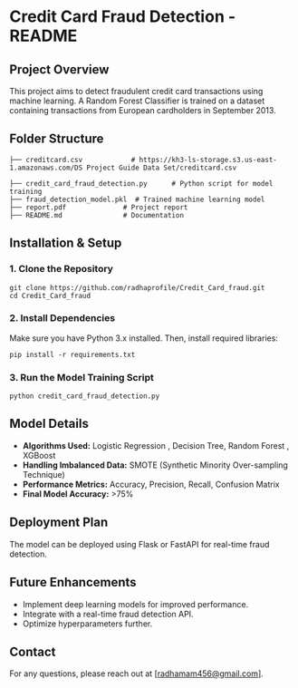 # Credit Card Fraud Detection - README

## Project Overview
This project aims to detect fraudulent credit card transactions using machine learning. A Random Forest Classifier is trained on a dataset containing transactions from European cardholders in September 2013.

## Folder Structure
```
├── creditcard.csv            # https://kh3-ls-storage.s3.us-east-1.amazonaws.com/DS Project Guide Data Set/creditcard.csv

├── credit_card_fraud_detection.py      # Python script for model training
├── fraud_detection_model.pkl  # Trained machine learning model
├── report.pdf              # Project report
├── README.md               # Documentation
```

## Installation & Setup
### 1. Clone the Repository
```
git clone https://github.com/radhaprofile/Credit_Card_fraud.git
cd Credit_Card_fraud
```

### 2. Install Dependencies
Make sure you have Python 3.x installed. Then, install required libraries:
```
pip install -r requirements.txt
```

### 3. Run the Model Training Script
```
python credit_card_fraud_detection.py
```

## Model Details
- **Algorithms Used:** Logistic Regression , Decision Tree, Random Forest , XGBoost
- **Handling Imbalanced Data:** SMOTE (Synthetic Minority Over-sampling Technique)
- **Performance Metrics:** Accuracy, Precision, Recall, Confusion Matrix
- **Final Model Accuracy:** >75%

## Deployment Plan
The model can be deployed using Flask or FastAPI for real-time fraud detection.

## Future Enhancements
- Implement deep learning models for improved performance.
- Integrate with a real-time fraud detection API.
- Optimize hyperparameters further.

## Contact
For any questions, please reach out at [radhamam456@gmail.com].

